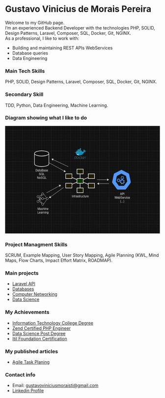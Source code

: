 # Gustavo Vinicius de Morais Pereira

Welcome to my GitHub page. <br/>
I’m an experienced Backend Developer with the technologies PHP, SOLID, Design Patterns, Laravel, Composer, SQL, Docker, Git, NGINX.<br/>
As a professional, I like to work with:
- Building and maintaining REST APIs WebServices
- Database queries
- Data Engineering

### Main Tech Skills
PHP, SOLID, Design Patterns, Laravel, Composer, SQL, Docker, Git, NGINX.

### Secondary Skill
TDD, Python, Data Engineering, Machine Learning.

### Diagram showing what I like to do
<img src="./achievements/BackEndAPI_DataEngineering.png" width="600" height="350" />

### Project Managment Skills
SCRUM, Example Mapping, User Story Mapping, Agile Planning (KWL, Mind Maps, Flow Charts, Impact Effort Matrix, ROADMAP).

### Main projects
- [Laravel API](https://github.com/GustavoViniciusdeMorais/Laravel_Studies/tree/api-ddd)
- [Databases](https://github.com/GustavoViniciusdeMorais/Database_Studies)
- [Computer Networking](https://github.com/GustavoViniciusdeMorais/Hacking_Studies/tree/virtual-network)
- [Data Science](https://github.com/GustavoViniciusdeMorais/DataScience_Studies/tree/simple-classification)

### My Achievements
- [Information Technology College Degree](./achievements/DegreeGradesHistory.pdf)
- [Zend Certified PHP Engineer](./achievements/PHP_Engineer_GustavoMorais.pdf)
- [Data Science Post Degree](./achievements/DataScienceDegreeGrades.pdf)
- [Itil Foundation Certification](./achievements/itil.png)

### My published articles
- [Agile Task Planing](https://medium.com/@gustavoviniciusmoraisti/agile-task-planning-for-system-developers-585fed59b09d)

### Contact info
- Email: gustavoviniciusmoraisti@gmail.com
- [Linkedin Profile](https://www.linkedin.com/in/gustavo-vinicius/)

<!-- - [My Laravel Course For Beginers](https://www.udemy.com/course/laravel-8-quick-start/) -->

<!-- ### Visit my mobile game at amazon store
[X-Monstro](https://www.amazon.com/gp/product/B0BY7814RC) -->
